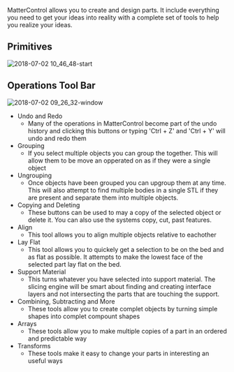 MatterControl allows you to create and design parts. It include everything you need to get your ideas into reality with a complete set of tools to help you realize your ideas.

## Primitives
![2018-07-02 10_46_48-start](https://user-images.githubusercontent.com/1158332/42188916-c7102220-7e0a-11e8-8d7b-dc1921e304c6.png)


## Operations Tool Bar
![2018-07-02 09_26_32-window](https://user-images.githubusercontent.com/1158332/42188880-a4ba13b6-7e0a-11e8-90a2-2cacf4bca484.png)

- Undo and Redo
  - Many of the operations in MatterControl become part of the undo history and clicking this buttons or typing 'Ctrl + Z' and 'Ctrl + Y' will undo and redo them
- Grouping
  - If you select multiple objects you can group the together. This will allow them to be move an opperated on as if they were a single object
- Ungrouping
  - Once objects have been grouped you can upgroup them at any time. This will also attempt to find multiple bodies in a single STL if they are present and separate them into multiple objects.
- Copying and Deleting
  - These buttons can be used to may a copy of the selected object or delete it. You can also use the systems copy, cut, past features.
- Align
  - This tool allows you to align multiple objects relative to eachother
- Lay Flat
  - This tool allows you to quickely get a selection to be on the bed and as flat as possible. It attempts to make the lowest face of the selected part lay flat on the bed.
- Support Material
  - This turns whatever you have selected into support material. The slicing engine will be smart about finding and creating interface layers and not intersecting the parts that are touching the support.
- Combining, Subtracting and More
  - These tools allow you to create complet objects by turning simple shapes into complet compount shapes
- Arrays
  - These tools allow you to make multiple copies of a part in an ordered and predictable way
- Transforms
  - These tools make it easy to change your parts in interesting an useful ways
